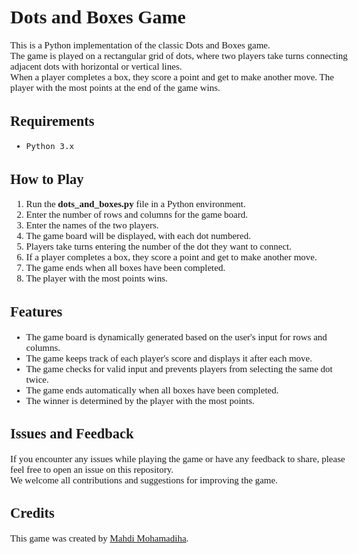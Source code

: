 <style>
    @font-face {
        font-family: Font;
        src: url('font.ttf');
    }
    body {
        font-family: Font;
        font-size: 15px;
    }
</style>

# Dots and Boxes Game

This is a Python implementation of the classic Dots and Boxes game.  
The game is played on a rectangular grid of dots, where two players take turns connecting adjacent dots with horizontal or vertical lines.  
When a player completes a box, they score a point and get to make another move. The player with the most points at the end of the game wins.

## Requirements

- `Python 3.x`

## How to Play

1. Run the **dots_and_boxes.py** file in a Python environment.
2. Enter the number of rows and columns for the game board.
3. Enter the names of the two players.
4. The game board will be displayed, with each dot numbered.
5. Players take turns entering the number of the dot they want to connect.
6. If a player completes a box, they score a point and get to make another move.
7. The game ends when all boxes have been completed.
8. The player with the most points wins.

## Features

- The game board is dynamically generated based on the user's input for rows and columns.
- The game keeps track of each player's score and displays it after each move.
- The game checks for valid input and prevents players from selecting the same dot twice.
- The game ends automatically when all boxes have been completed.
- The winner is determined by the player with the most points.

## Issues and Feedback

If you encounter any issues while playing the game or have any feedback to share, please feel free to open an issue on this repository.  
We welcome all contributions and suggestions for improving the game.

## Credits

This game was created by [Mahdi Mohamadiha](https://github.com/0-Behnam-0/).
